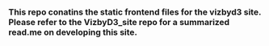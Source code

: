 ### This repo conatins the static frontend files for the vizbyd3 site.  Please refer to the VizbyD3_site repo for a summarized read.me on developing this site.  
